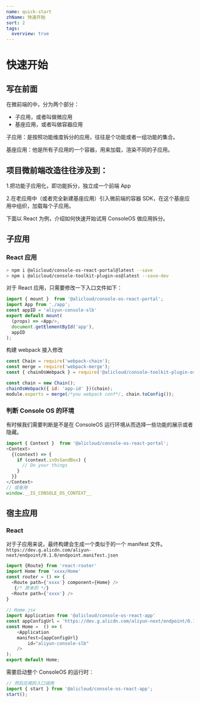 ```yaml
---
name: quick-start
zhName: 快速开始
sort: 2
tags: 
  overview: true
---
```

# 快速开始

## 写在前面

在微前端的中，分为两个部分：

* 子应用，或者叫做微应用
* 基座应用，或者叫做容器应用

子应用：是按照功能维度拆分的应用，往往是个功能或者一组功能的集合。

基座应用：他是所有子应用的一个容器，用来加载，渲染不同的子应用。

## 项目微前端改造往往涉及到：

1.把功能子应用化，即功能拆分，独立成一个前端 App

2.在老应用中（或者完全新建基座应用）引入微前端的容器 SDK，在这个基座应用中组织，加载每个子应用。

下面以 React 为例，介绍如何快速开始试用 ConsoleOS 做应用拆分。

## 子应用

### React 应用

```bash
> npm i @alicloud/console-os-react-portal@latest --save
> npm i @alicloud/console-toolkit-plugin-os@latest --save-dev
```

对于 React 应用，只需要修改一下入口文件如下：

```javascript
import { mount }  from '@alicloud/console-os-react-portal';
import App from './app';
const appID = 'aliyun-console-slb'
export default mount(
  (props) => <App/>,
  document.getElementById('app'),
  appID
);
```

构建 webpack 接入修改

```javascript
const Chain = require('webpack-chain');
const merge = require('webpack-merge');
const { chainOsWebpack } = require('@alicloud/console-toolkit-plugin-os')

const chain = new Chain();
chainOsWebpack({ id: 'app-id' })(chain);
module.exports = merge(/*you webpack conf*/, chain.toConfig());
```

### 判断 Console OS 的环境

有时候我们需要判断是不是在 ConsoleOS 运行环境从而选择一些功能的展示或者隐藏。

```javascript
import { Context }  from '@alicloud/console-os-react-portal';
<Context>
  {(context) => {
    if (context.inOsSandBox) {
      // Do your things
    }
  }}
</Context>
// 或者用
window.__IS_CONSOLE_OS_CONTEXT__
```

## 宿主应用

### React
对于子应用来说，最终构建会生成一个类似于的一个 manifest 文件。 ```https://dev.g.alicdn.com/aliyun-next/endpoint/0.1.0/endpoint.manifest.json```

```javascript
import {Route} from 'react-router'
import Home from 'xxxx/Home'
const router = () => {
  <Route path={'xxxx'} component={Home} />
   {/* 原本的 */}
  <Route path={'xxxx'} />
}
 
// Home.jsx
import Application from '@alicloud/console-os-react-app'
const appConfigUrl = 'https://dev.g.alicdn.com/aliyun-next/endpoint/0.1.0/endpoint.manifest.json';
const Home =  () => (
    <Application
    manifest={appConfigUrl}
        id="aliyun-console-slb"
    />
);
export default Home;
```

需要启动整个 ConsoleOS 的运行时：

```javascript
// 然后应用的入口调用
import { start } from '@alicloud/console-os-react-app';
start();
```